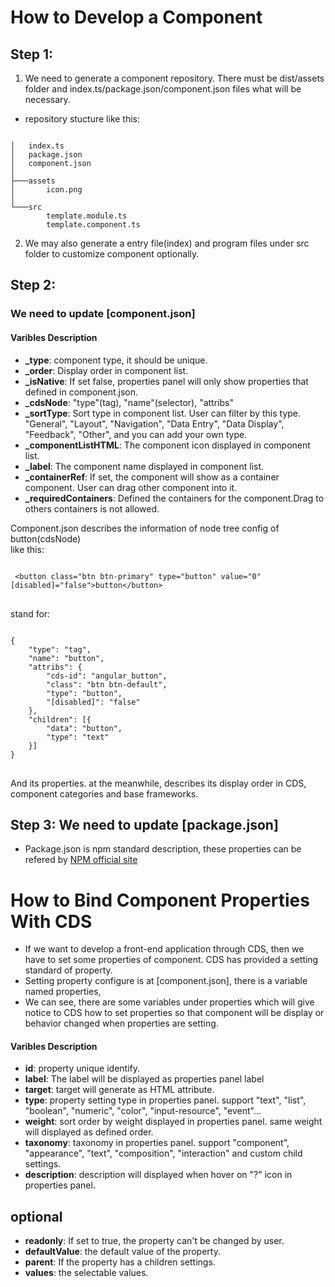 # How to Develop a Component
## Step 1:
1. We need to generate a component repository. There must be dist/assets folder and index.ts/package.json/component.json files what will be necessary.
- repository stucture like this: 
<pre><code>
│   index.ts
│   package.json
│   component.json
│
├───assets
│       icon.png
│
└───src
        template.module.ts
        template.component.ts
</code></pre>
2. We may also generate a entry file(index) and program files under src folder to customize component optionally.

## Step 2:
###  We need to update [component.json]
#### Varibles Description
* **_type**: 
component type, it should be unique.
* **_order**: 
Display order in component list.
* **_isNative**: 
If set false, properties panel will only show properties that defined in component.json. 
* **_cdsNode**: 
"type"(tag), "name"(selector), "attribs"
* **_sortType**: 
Sort type in component list. User can filter by this type. "General", "Layout", "Navigation", "Data Entry", "Data Display", "Feedback", "Other", and you can add your own type.
* **_componentListHTML**: 
The component icon displayed in component list.
* **_label**: 
The component name displayed in component list.
* **_containerRef**: 
If set, the component will show as a container component. User can drag other component into it.
* **_requiredContainers**: 
Defined the containers for the component.Drag to others containers is not allowed.

Component.json describes the information of node tree config of button(cdsNode)<br />
like this:
<pre>
<code>
 &lt;button class=&quot;btn btn-primary&quot; type=&quot;button&quot; value=&quot;0&quot; [disabled]=&quot;false&quot;&gt;button&lt;/button&gt;
</code>
</pre>
stand for:
<pre>
<code>
{
	"type": "tag",
	"name": "button",
	"attribs": {
		"cds-id": "angular_button",
		"class": "btn btn-default",
		"type": "button",
		"[disabled]": "false"
	},
	"children": [{
		"data": "button",
		"type": "text"
	}]
}
</code>
</pre>
And its properties. at the meanwhile, describes its display order in CDS, component categories and base frameworks.



## Step 3: We need to update [package.json]
- Package.json is npm standard description, these properties can be refered by [NPM official site](https://www.npmjs.com/package/package.json)

# How to Bind Component Properties With CDS
* If we want to develop a front-end application through CDS, then we have to set some properties of component. CDS has provided a setting standard of property.
* Setting property configure is at [component.json], there is a variable named properties,
* We can see, there are some variables under properties which will give notice to CDS how to set properties so that component will be display or behavior changed when properties are setting.

#### Varibles Description
* **id**: 
property unique identify.
* **label**: 
The label will be displayed as properties panel label
* **target**: 
target will generate as HTML attribute.
* **type**: 
property setting type in properties panel. support "text", "list", "boolean", "numeric", "color", "input-resource", "event"...
* **weight**: 
sort order by weight displayed in properties panel. same weight will displayed as defined order.
* **taxonomy**: 
taxonomy in properties panel. support "component", "appearance", "text", "composition", "interaction" and custom child settings.
* **description**: 
description will displayed when hover on "?" icon in properties panel.

## optional

* **readonly**: 
If set to true, the property can't be changed by user.
* **defaultValue**: 
the default value of the property.
* **parent**: 
If the property has a children settings.
* **values**: 
the selectable values.

